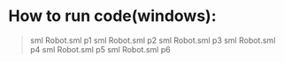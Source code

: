 # How to run code(windows):

>sml Robot.sml p1 
>sml Robot.sml p2 
>sml Robot.sml p3 
>sml Robot.sml p4 
>sml Robot.sml p5 
>sml Robot.sml p6 